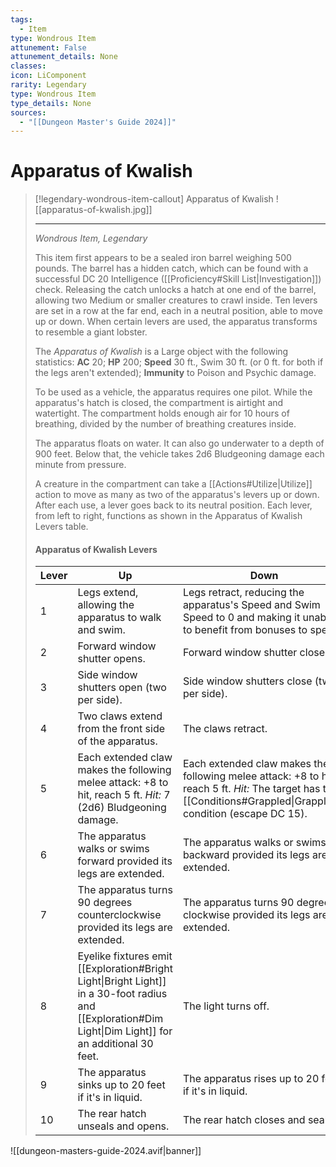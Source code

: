 ```yaml
---
tags:
  - Item
type: Wondrous Item
attunement: False
attunement_details: None
classes:
icon: LiComponent
rarity: Legendary
type: Wondrous Item
type_details: None
sources: 
  - "[[Dungeon Master's Guide 2024]]"
---
```

# Apparatus of Kwalish
>[!legendary-wondrous-item-callout] Apparatus of Kwalish
>![[apparatus-of-kwalish.jpg]]
>
>- - -
>_Wondrous Item, Legendary_
>
>This item first appears to be a sealed iron barrel weighing 500 pounds. The barrel has a hidden catch, which can be found with a successful DC 20 Intelligence ([[Proficiency#Skill List\|Investigation]]) check. Releasing the catch unlocks a hatch at one end of the barrel, allowing two Medium or smaller creatures to crawl inside. Ten levers are set in a row at the far end, each in a neutral position, able to move up or down. When certain levers are used, the apparatus transforms to resemble a giant lobster.
>
>The _Apparatus of Kwalish_ is a Large object with the following statistics: **AC** 20; **HP** 200; **Speed** 30 ft., Swim 30 ft. (or 0 ft. for both if the legs aren't extended); **Immunity** to Poison and Psychic damage.
>
>To be used as a vehicle, the apparatus requires one pilot. While the apparatus's hatch is closed, the compartment is airtight and watertight. The compartment holds enough air for 10 hours of breathing, divided by the number of breathing creatures inside.
>
>The apparatus floats on water. It can also go underwater to a depth of 900 feet. Below that, the vehicle takes 2d6 Bludgeoning damage each minute from pressure.
>
>A creature in the compartment can take a [[Actions#Utilize\|Utilize]] action to move as many as two of the apparatus's levers up or down. After each use, a lever goes back to its neutral position. Each lever, from left to right, functions as shown in the Apparatus of Kwalish Levers table.
>
>#### Apparatus of Kwalish Levers
>|Lever|Up|Down|
>|---|---|---|
>|1|Legs extend, allowing the apparatus to walk and swim.|Legs retract, reducing the apparatus's Speed and Swim Speed to 0 and making it unable to benefit from bonuses to speed.|
>|2|Forward window shutter opens.|Forward window shutter closes.|
>|3|Side window shutters open (two per side).|Side window shutters close (two per side).|
>|4|Two claws extend from the front side of the apparatus.|The claws retract.|
>|5|Each extended claw makes the following melee attack: +8 to hit, reach 5 ft. _Hit:_ 7 (2d6) Bludgeoning damage.|Each extended claw makes the following melee attack: +8 to hit, reach 5 ft. _Hit:_ The target has the [[Conditions#Grappled\|Grappled]] condition (escape DC 15).|
>|6|The apparatus walks or swims forward provided its legs are extended.|The apparatus walks or swims backward provided its legs are extended.|
>|7|The apparatus turns 90 degrees counterclockwise provided its legs are extended.|The apparatus turns 90 degrees clockwise provided its legs are extended.|
>|8|Eyelike fixtures emit [[Exploration#Bright Light\|Bright Light]] in a 30-foot radius and [[Exploration#Dim Light\|Dim Light]] for an additional 30 feet.|The light turns off.|
>|9|The apparatus sinks up to 20 feet if it's in liquid.|The apparatus rises up to 20 feet if it's in liquid.|
>|10|The rear hatch unseals and opens.|The rear hatch closes and seals.|



![[dungeon-masters-guide-2024.avif|banner]]